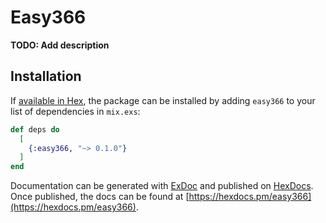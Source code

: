 # Easy366

**TODO: Add description**

## Installation

If [available in Hex](https://hex.pm/docs/publish), the package can be installed
by adding `easy366` to your list of dependencies in `mix.exs`:

```elixir
def deps do
  [
    {:easy366, "~> 0.1.0"}
  ]
end
```

Documentation can be generated with [ExDoc](https://github.com/elixir-lang/ex_doc)
and published on [HexDocs](https://hexdocs.pm). Once published, the docs can
be found at [https://hexdocs.pm/easy366](https://hexdocs.pm/easy366).

